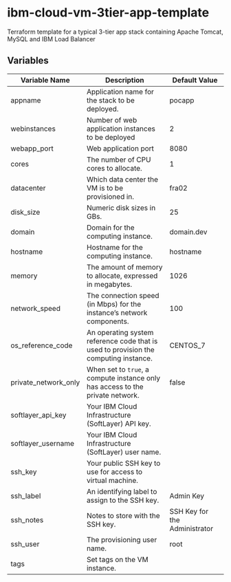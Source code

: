 # ibm-cloud-vm-3tier-app-template
Terraform template for a typical 3-tier app stack containing Apache Tomcat, MySQL and IBM Load Balancer

## Variables

|Variable Name|Description|Default Value|
|-------------|-----------|-------------|
|appname|Application name for the stack to be deployed.|pocapp|
|webinstances|Number of web application instances to be deployed|2|
|webapp_port|Web application port|8080|
|cores|The number of CPU cores to allocate.|1|
|datacenter|Which data center the VM is to be provisioned in.|fra02|
|disk_size|Numeric disk sizes in GBs.|25|
|domain|Domain for the computing instance.|domain.dev|
|hostname|Hostname for the computing instance.|hostname|
|memory|The amount of memory to allocate, expressed in megabytes.|1026|
|network_speed|The connection speed (in Mbps) for the instance’s network components.|100|
|os_reference_code|An operating system reference code that is used to provision the computing instance.|CENTOS_7|
|private_network_only|When set to `true`, a compute instance only has access to the private network.|false|
|softlayer_api_key|Your IBM Cloud Infrastructure (SoftLayer) API key.| |
|softlayer_username|Your IBM Cloud Infrastructure (SoftLayer) user name.||
|ssh_key|Your public SSH key to use for access to virtual machine.||
|ssh_label|An identifying label to assign to the SSH key.|Admin Key|
|ssh_notes|Notes to store with the SSH key.|SSH Key for the Administrator|
|ssh_user|The provisioning user name.|root|
|tags|Set tags on the VM instance.||
